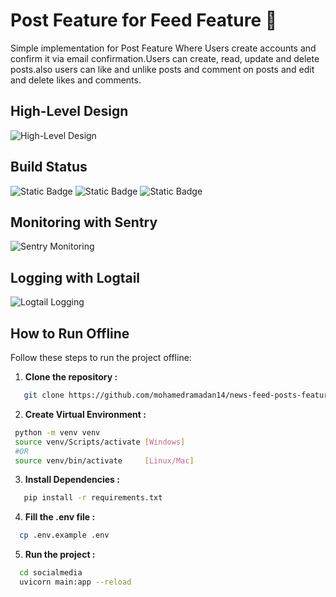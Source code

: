 # Post Feature for Feed Feature 🥇

Simple implementation for Post Feature Where Users create accounts and confirm it via email confirmation.Users can create, read, update and delete posts.also users can like and unlike posts and comment on posts and edit and delete likes and comments.

## High-Level Design

![High-Level Design](./screenshots/post-feature-feed.drawio.png)

## Build Status

![Static Badge](https://img.shields.io/badge/Build_Status-Success-blue)
![Static Badge](https://img.shields.io/badge/Test_Coverage-95%25-green)
![Static Badge](https://img.shields.io/badge/CI_CD-Included-dark_green)

## Monitoring with Sentry

![Sentry Monitoring](./screenshots/monitoring.png)

## Logging with Logtail

![Logtail Logging](./screenshots/logging.png)

## How to Run Offline

Follow these steps to run the project offline:

1. **Clone the repository :**
```bash
   git clone https://github.com/mohamedramadan14/news-feed-posts-feature.git
```

2. **Create Virtual Environment :**
```bash
 python -m venv venv
 source venv/Scripts/activate [Windows]
 #OR
 source venv/bin/activate     [Linux/Mac]
```

3. **Install Dependencies :**
```bash
   pip install -r requirements.txt
```

4. **Fill the .env file :**
```bash
  cp .env.example .env
```

5. **Run the project :**
 ```bash
   cd socialmedia
   uvicorn main:app --reload
 ```
